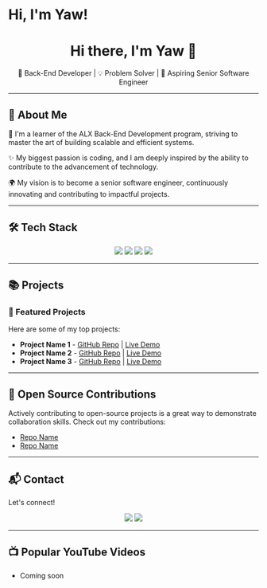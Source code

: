 <h1>Hi, I'm Yaw! 

<!-- GitHub Profile README -->
<h1 align="center">Hi there, I'm Yaw 👋</h1>

<p align="center">
🚀 Back-End Developer | 💡 Problem Solver | 🎯 Aspiring Senior Software Engineer
</p>

---

## 📌 About Me
👋 I'm a learner of the ALX Back-End Development program, striving to master the art of building scalable and efficient systems. 

✨ My biggest passion is coding, and I am deeply inspired by the ability to contribute to the advancement of technology. 

🌍 My vision is to become a senior software engineer, continuously innovating and contributing to impactful projects.

---

## 🛠 Tech Stack
<p align="center">
  <img src="https://img.shields.io/badge/Python-3776AB?style=for-the-badge&logo=python&logoColor=white"/>
  <img src="https://img.shields.io/badge/Django-092E20?style=for-the-badge&logo=django&logoColor=white"/>
  <img src="https://img.shields.io/badge/SQL-4479A1?style=for-the-badge&logo=postgresql&logoColor=white"/>
  <img src="https://img.shields.io/badge/GitHub-181717?style=for-the-badge&logo=github&logoColor=white"/>
</p>

---

## 📚 Projects
### 🔹 Featured Projects
Here are some of my top projects:
- **Project Name 1** - [GitHub Repo](https://github.com/) | [Live Demo](#)
- **Project Name 2** - [GitHub Repo](https://github.com/) | [Live Demo](#)
- **Project Name 3** - [GitHub Repo](https://github.com/) | [Live Demo](#)

---

## 🌟 Open Source Contributions
Actively contributing to open-source projects is a great way to demonstrate collaboration skills. Check out my contributions:
- [Repo Name](https://github.com/yawmfrimp/Capstone_project)
- [Repo Name](https://github.com/)

---

## 📬 Contact
Let's connect!
<p align="center">
  <a href="https://www.linkedin.com/in/yawmfumfrimpong"><img src="https://img.shields.io/badge/LinkedIn-%230077B5.svg?style=for-the-badge&logo=linkedin&logoColor=white"/></a>
  <a href="mailto:yawmfrimp@gmail.com"><img src="https://img.shields.io/badge/Email-%23D14836.svg?style=for-the-badge&logo=gmail&logoColor=white"/></a>
</p>

---



  

<h2>📺 Popular YouTube Videos</h2>

- Coming soon



<!--
**joshmadakor1/joshmadakor1** is a ✨ _special_ ✨ repository because its `README.md` (this file) appears on your GitHub profile.

Here are some ideas to get you started:

- 🔭 I’m currently working on ...
- 🌱 I’m currently learning ...
- 👯 I’m looking to collaborate on ...
- 🤔 I’m looking for help with ...
- 💬 Ask me about ...
- 📫 How to reach me: ...
- 😄 Pronouns: ...
- ⚡ Fun fact: ...
-->
